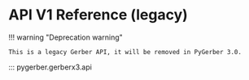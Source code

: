 # API V1 Reference (legacy)

!!! warning "Deprecation warning"

    This is a legacy Gerber API, it will be removed in PyGerber 3.0.

::: pygerber.gerberx3.api
